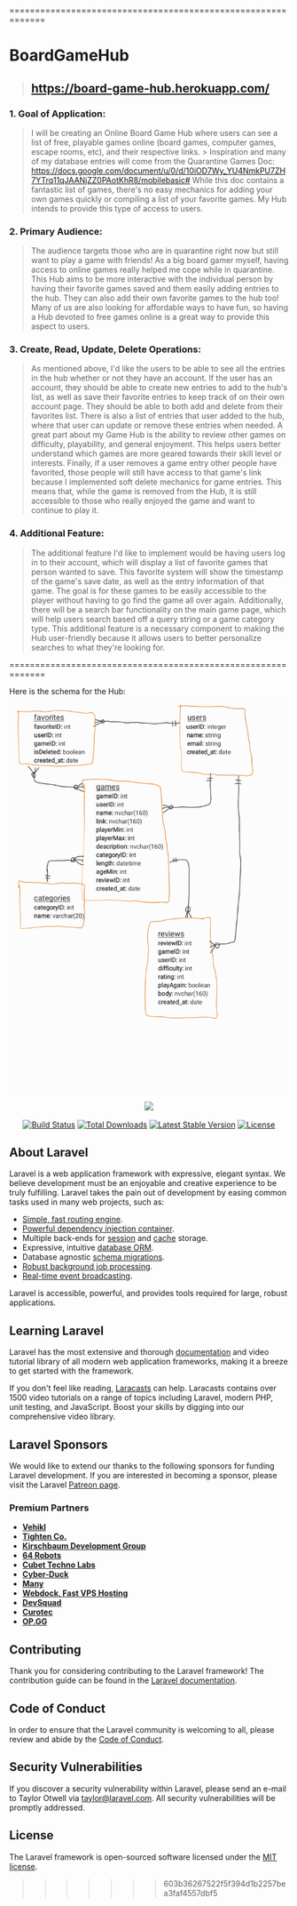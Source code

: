 =============================================================

# BoardGameHub 
> https://board-game-hub.herokuapp.com/
> -------------------------------------

### **1. Goal of Application:**
> I will be creating an Online Board Game Hub where users can see a list of free, playable games online (board games, computer games, escape rooms, etc), and their respective links.  > Inspiration and many of my database entries will come from the Quarantine Games Doc: 
> https://docs.google.com/document/u/0/d/10iOD7Wy_YU4NmkPU7ZH7YTrq11qJAANjZZ0PAotKhR8/mobilebasic# 
> While this doc contains a fantastic list of games, there's no easy mechanics for adding your own games quickly or compiling a list of your favorite games. My Hub intends to provide this type of access to users.

### **2. Primary Audience:**
> The audience targets those who are in quarantine right now but still want to play a game with friends! As a big board gamer myself, having access to online games really helped     me cope while in quarantine. This Hub aims to be more interactive with the individual person by having their favorite games saved and them easily adding entries to the hub.      They can also add their own favorite games to the hub too! Many of us are also looking for affordable ways to have fun, so having a Hub devoted to free games online is a       great way to provide this aspect to users.

### **3. Create, Read, Update, Delete Operations:**
> As mentioned above, I'd like the users to be able to see all the entries in the hub whether or not they have an account. If the user has an account, they should be able to         create new entries to add to the hub's list, as well as save their favorite entries to keep track of on their own account page. They should be able to both add and delete        from their favorites list. There is also a list of entries that user added to the hub, where that user can update or remove these entries when needed. 
> A great part about my Game Hub is the ability to review other games on difficulty, playability, and general enjoyment. This helps users better understand which games are more    geared towards their skill level or interests. 
> Finally, if a user removes a game entry other people have favorited, those people will still have access to that game's link because I implemented soft delete mechanics for game entries. This means that, while the game is removed from the Hub, it is still accessible to those who really enjoyed the game and want to continue to play it.

### **4. Additional Feature:**
> The additional feature I'd like to implement would be having users log in to their account, which will display a list of favorite games that person wanted to save. This favorite system will show the timestamp of the game's save date, as well as the entry information of that game. The goal is for these games to be easily accessible to the player without having to go find the game all over again.
> Additionally, there will be a search bar functionality on the main game page, which will help users search based off a query string or a game category type. This additional feature is a necessary component to making the Hub user-friendly because it allows users to better personalize searches to what they're looking for.

=============================================================

Here is the schema for the Hub:
![Board Game Hub Schema](/public/images/itp405_schema.jpg "Board Game Hub Schema")

<p align="center"><a href="https://laravel.com" target="_blank"><img src="https://raw.githubusercontent.com/laravel/art/master/logo-lockup/5%20SVG/2%20CMYK/1%20Full%20Color/laravel-logolockup-cmyk-red.svg" width="400"></a></p>

<p align="center">
<a href="https://travis-ci.org/laravel/framework"><img src="https://travis-ci.org/laravel/framework.svg" alt="Build Status"></a>
<a href="https://packagist.org/packages/laravel/framework"><img src="https://img.shields.io/packagist/dt/laravel/framework" alt="Total Downloads"></a>
<a href="https://packagist.org/packages/laravel/framework"><img src="https://img.shields.io/packagist/v/laravel/framework" alt="Latest Stable Version"></a>
<a href="https://packagist.org/packages/laravel/framework"><img src="https://img.shields.io/packagist/l/laravel/framework" alt="License"></a>
</p>

## About Laravel

Laravel is a web application framework with expressive, elegant syntax. We believe development must be an enjoyable and creative experience to be truly fulfilling. Laravel takes the pain out of development by easing common tasks used in many web projects, such as:

- [Simple, fast routing engine](https://laravel.com/docs/routing).
- [Powerful dependency injection container](https://laravel.com/docs/container).
- Multiple back-ends for [session](https://laravel.com/docs/session) and [cache](https://laravel.com/docs/cache) storage.
- Expressive, intuitive [database ORM](https://laravel.com/docs/eloquent).
- Database agnostic [schema migrations](https://laravel.com/docs/migrations).
- [Robust background job processing](https://laravel.com/docs/queues).
- [Real-time event broadcasting](https://laravel.com/docs/broadcasting).

Laravel is accessible, powerful, and provides tools required for large, robust applications.

## Learning Laravel

Laravel has the most extensive and thorough [documentation](https://laravel.com/docs) and video tutorial library of all modern web application frameworks, making it a breeze to get started with the framework.

If you don't feel like reading, [Laracasts](https://laracasts.com) can help. Laracasts contains over 1500 video tutorials on a range of topics including Laravel, modern PHP, unit testing, and JavaScript. Boost your skills by digging into our comprehensive video library.

## Laravel Sponsors

We would like to extend our thanks to the following sponsors for funding Laravel development. If you are interested in becoming a sponsor, please visit the Laravel [Patreon page](https://patreon.com/taylorotwell).

### Premium Partners

- **[Vehikl](https://vehikl.com/)**
- **[Tighten Co.](https://tighten.co)**
- **[Kirschbaum Development Group](https://kirschbaumdevelopment.com)**
- **[64 Robots](https://64robots.com)**
- **[Cubet Techno Labs](https://cubettech.com)**
- **[Cyber-Duck](https://cyber-duck.co.uk)**
- **[Many](https://www.many.co.uk)**
- **[Webdock, Fast VPS Hosting](https://www.webdock.io/en)**
- **[DevSquad](https://devsquad.com)**
- **[Curotec](https://www.curotec.com/)**
- **[OP.GG](https://op.gg)**

## Contributing

Thank you for considering contributing to the Laravel framework! The contribution guide can be found in the [Laravel documentation](https://laravel.com/docs/contributions).

## Code of Conduct

In order to ensure that the Laravel community is welcoming to all, please review and abide by the [Code of Conduct](https://laravel.com/docs/contributions#code-of-conduct).

## Security Vulnerabilities

If you discover a security vulnerability within Laravel, please send an e-mail to Taylor Otwell via [taylor@laravel.com](mailto:taylor@laravel.com). All security vulnerabilities will be promptly addressed.

## License

The Laravel framework is open-sourced software licensed under the [MIT license](https://opensource.org/licenses/MIT).
>>>>>>> 603b36267522f5f394d1b2257bea3faf4557dbf5
